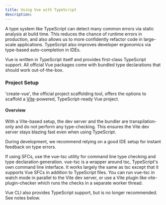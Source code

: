 ```yaml
---
title: Using Vue with TypeScript
description: 
---
```


A type system like TypeScript can detect many common errors via static analysis at build time. This reduces the chance of runtime errors in production, and also allows us to more confidently refactor code in large-scale applications. TypeScript also improves developer ergonomics via type-based auto-completion in IDEs.

Vue is written in TypeScript itself and provides first-class TypeScript support. All official Vue packages come with bundled type declarations that should work out-of-the-box.

### Project Setup​
'create-vue', the official project scaffolding tool, offers the options to scaffold a [Vite](https://vite.dev/)-powered, TypeScript-ready Vue project.

#### Overview​
With a Vite-based setup, the dev server and the bundler are transpilation-only and do not perform any type-checking. This ensures the Vite dev server stays blazing fast even when using TypeScript.

During development, we recommend relying on a good IDE setup for instant feedback on type errors.

If using SFCs, use the vue-tsc utility for command line type checking and type declaration generation. vue-tsc is a wrapper around tsc, TypeScript's own command line interface. It works largely the same as tsc except that it supports Vue SFCs in addition to TypeScript files. You can run vue-tsc in watch mode in parallel to the Vite dev server, or use a Vite plugin like vite-plugin-checker which runs the checks in a separate worker thread.

Vue CLI also provides TypeScript support, but is no longer recommended. See notes below.